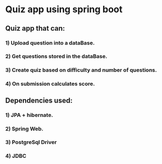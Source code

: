 # Quiz app using spring boot

## Quiz app that can:

### 1) Upload question into a dataBase.
### 2) Get questions stored in the dataBase.
### 3) Create quiz based on difficulty and number of questions.
### 4) On submission calculates score.

## Dependencies used:

### 1) JPA + hibernate.
### 2) Spring Web.
### 3) PostgreSql Driver
### 4) JDBC

